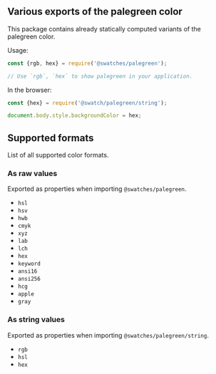 ## Various exports of the palegreen color

This package contains already statically computed variants of the palegreen color.

Usage:
```js
const {rgb, hex} = require('@swatches/palegreen');

// Use `rgb`, `hex` to show palegreen in your application.
```

In the browser:
```js
const {hex} = require('@swatch/palegreen/string');

document.body.style.backgroundColor = hex;
```

## Supported formats


List of all supported color formats.

### As raw values

Exported as properties when importing `@swatches/palegreen`.

- `hsl`
- `hsv`
- `hwb`
- `cmyk`
- `xyz`
- `lab`
- `lch`
- `hex`
- `keyword`
- `ansi16`
- `ansi256`
- `hcg`
- `apple`
- `gray`

### As string values

Exported as properties when importing `@swatches/palegreen/string`.

- `rgb`
- `hsl`
- `hex`
